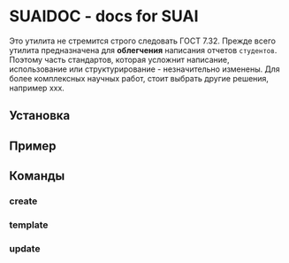 ---
---
# SUAIDOC - docs for SUAI

Это утилита не стремится строго следовать ГОСТ 7.32. Прежде всего утилита предназначена для **облегчения** написания отчетов `студентов`. Поэтому часть стандартов, которая усложнит написание, использование или структурирование - незначительно изменены. Для более комплексных научных работ, стоит выбрать другие решения, например xxx.

## Установка

## Пример

## Команды

### create

### template

### update